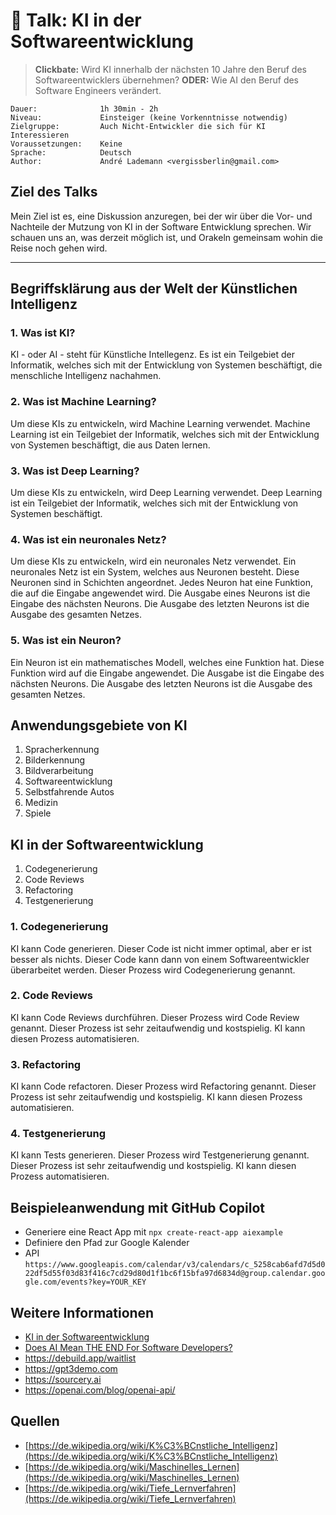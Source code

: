 # 💬 Talk: KI in der Softwareentwicklung

> **Clickbate:** Wird KI innerhalb der nächsten 10 Jahre den Beruf des Softwareentwicklers übernehmen?
> **ODER:** Wie AI den Beruf des Software Engineers verändert.

```text
Dauer:              1h 30min - 2h
Niveau:             Einsteiger (keine Vorkenntnisse notwendig)
Zielgruppe:         Auch Nicht-Entwickler die sich für KI Interessieren
Voraussetzungen:    Keine
Sprache:            Deutsch
Author:             André Lademann <vergissberlin@gmail.com>
```

## Ziel des Talks

Mein Ziel ist es, eine Diskussion anzuregen, bei der wir über die Vor- und Nachteile der Mutzung von KI in der Software Entwicklung sprechen. Wir schauen uns an, was derzeit möglich ist, und Orakeln gemeinsam wohin die Reise noch gehen wird.

---

## Begriffsklärung aus der Welt der Künstlichen Intelligenz

### 1. Was ist KI?

KI - oder AI - steht für Künstliche Intellegenz. Es ist ein Teilgebiet der Informatik, welches sich mit der Entwicklung von Systemen beschäftigt, die menschliche Intelligenz nachahmen.

### 2. Was ist Machine Learning?

Um diese KIs zu entwickeln, wird Machine Learning verwendet. Machine Learning ist ein Teilgebiet der Informatik, welches sich mit der Entwicklung von Systemen beschäftigt, die aus Daten lernen.

### 3. Was ist Deep Learning?

Um diese KIs zu entwickeln, wird Deep Learning verwendet. Deep Learning ist ein Teilgebiet der Informatik, welches sich mit der Entwicklung von Systemen beschäftigt.

### 4. Was ist ein neuronales Netz?

Um diese KIs zu entwickeln, wird ein neuronales Netz verwendet. Ein neuronales Netz ist ein System, welches aus Neuronen besteht. Diese Neuronen sind in Schichten angeordnet. Jedes Neuron hat eine Funktion, die auf die Eingabe angewendet wird. Die Ausgabe eines Neurons ist die Eingabe des nächsten Neurons. Die Ausgabe des letzten Neurons ist die Ausgabe des gesamten Netzes.

### 5. Was ist ein Neuron?

Ein Neuron ist ein mathematisches Modell, welches eine Funktion hat. Diese Funktion wird auf die Eingabe angewendet. Die Ausgabe ist die Eingabe des nächsten Neurons. Die Ausgabe des letzten Neurons ist die Ausgabe des gesamten Netzes.

## Anwendungsgebiete von KI

1. Spracherkennung
2. Bilderkennung
3. Bildverarbeitung
4. Softwareentwicklung
5. Selbstfahrende Autos
6. Medizin
7. Spiele

## KI in der Softwareentwicklung

1. Codegenerierung
2. Code Reviews
3. Refactoring
4. Testgenerierung

### 1. Codegenerierung

KI kann Code generieren. Dieser Code ist nicht immer optimal, aber er ist besser als nichts. Dieser Code kann dann von einem Softwareentwickler überarbeitet werden. Dieser Prozess wird Codegenerierung genannt.

### 2. Code Reviews

KI kann Code Reviews durchführen. Dieser Prozess wird Code Review genannt. Dieser Prozess ist sehr zeitaufwendig und kostspielig. KI kann diesen Prozess automatisieren.

### 3. Refactoring

KI kann Code refactoren. Dieser Prozess wird Refactoring genannt. Dieser Prozess ist sehr zeitaufwendig und kostspielig. KI kann diesen Prozess automatisieren.

### 4. Testgenerierung

KI kann Tests generieren. Dieser Prozess wird Testgenerierung genannt. Dieser Prozess ist sehr zeitaufwendig und kostspielig. KI kann diesen Prozess automatisieren.

## Beispieleanwendung mit GitHub Copilot

- Generiere eine React App mit `npx create-react-app aiexample`
- Definiere den Pfad zur Google Kalender
- API `https://www.googleapis.com/calendar/v3/calendars/c_5258cab6afd7d5d022df5d55f03d83f416c7cd29d80d1f1bc6f15bfa97d6834d@group.calendar.google.com/events?key=YOUR_KEY`

## Weitere Informationen

- [KI in der Softwareentwicklung](https://www.youtube.com/watch?v=RVUxHBVEuo0)
- [Does AI Mean THE END For Software Developers?](https://www.youtube.com/watch?v=ZOwgNA_zKnE)
- https://debuild.app/waitlist
- https://gpt3demo.com
- https://sourcery.ai 
- https://openai.com/blog/openai-api/

## Quellen

- [https://de.wikipedia.org/wiki/K%C3%BCnstliche_Intelligenz](https://de.wikipedia.org/wiki/K%C3%BCnstliche_Intelligenz)
- [https://de.wikipedia.org/wiki/Maschinelles_Lernen](https://de.wikipedia.org/wiki/Maschinelles_Lernen)
- [https://de.wikipedia.org/wiki/Tiefe_Lernverfahren](https://de.wikipedia.org/wiki/Tiefe_Lernverfahren)
